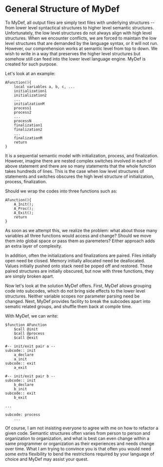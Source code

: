 # General Structure of MyDef

To MyDef, all output files are simply text files with underlying structures -- from lower level syntactical structures to higher level semantic structures. Unfortunately, the low level structures do not always align with high level structures. When we encounter conflicts, we are forced to maintain the low level structures that are demanded by the language syntax, or it will not run. However, our comprehension works at semantic level from top to down. We wish to write in a way that preserves the higher level structures but somehow still can feed into the lower level language engine. MyDef is created for such purpose.

Let's look at an example:

    AFunction(){
        local variables a, b, c, ...
        initialization1
        initialization2
        ...
        initialzationM
        process1
        process2
        ...
        processN
        finalization1
        finalization2
        ...
        finalizationM
        return
    }

It is a sequential semantic model with initialization, process, and finalization. However, imagine there are nested complex switches involved in each of above statement and there are so many statements that the whole function takes hundreds of lines. This is the case when low level structures of statements and switches obscures the high level structure of initialization, process, finalization. 

Should we wrap the codes into three functions such as:
    
    AFunction(){
        A_Init();
        A_Proc();
        A_Exit();
        return
    }    
    
As soon as we attempt this, we realize the problem: what about those many variables all three functions would access and change? Should we move them into global space or pass them as paremeters? Either approach adds an extra layer of complexity.

In addition, often the initializations and finalizations are paired. Files initially open need be closed. Memory initially allocated need be deallocated. Values initially pushed onto stack need be poped off and restored. These paired structures are initially obscured, but now with three functions, they are simply broken apart.

Now let's look at the solution MyDef offers. First, MyDef allows grouping code into subcodes, which do not bring side effects to the lower level structures. Neither variable scopes nor parameter parsing need be changed. Next, MyDef provides facility to break the subcodes apart into sematic related groups, and shuffle them back at compile time.

With MyDef, we can write:

    $function AFunction
        $call @init
        $call @process
        $call @exit
        
    #-- init/exit pair a --
    subcode:: init
        a_declare
        a_init
    subcode:: exit
        a_exit
    
    #-- init/exit pair b --    
    subcode:: init
        b_declare
        b_init
    subcode:: exit
        b_exit

    ...
    
    subcode: process
        ...

Of course, I am not insisting everyone to agree with me on how to refactor a given code. Semantic structures often varies from person to person and organization to organization, and what is best can even change within a same programmer or organization as their experiences and needs change over time. What I am trying to convince you is that often you would need some extra flexibility to bend the restrictions required by your language of choice and MyDef may assist your quest.

